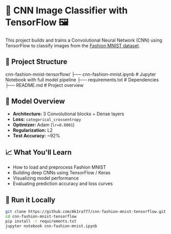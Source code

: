 # 🧠 CNN Image Classifier with TensorFlow 🖼️

This project builds and trains a Convolutional Neural Network (CNN) using TensorFlow to classify images from the [Fashion MNIST dataset](https://github.com/zalandoresearch/fashion-mnist).

## 📂 Project Structure

cnn-fashion-mnist-tensorflow/
├── cnn-fashion-mnist.ipynb # Jupyter Notebook with full model pipeline
├── requirements.txt # Dependencies
├── README.md # Project overview



## 🧪 Model Overview

- **Architecture:** 3 Convolutional blocks + Dense layers
- **Loss:** `categorical_crossentropy`
- **Optimizer:** Adam (`lr=0.0001`)
- **Regularization:** L2
- **Test Accuracy:** ~92%

## 📈 What You'll Learn

- How to load and preprocess Fashion MNIST
- Building deep CNNs using TensorFlow / Keras
- Visualizing model performance
- Evaluating prediction accuracy and loss curves

## 🚀 Run it Locally

```bash
git clone https://github.com/Ak1ra777/cnn-fashion-mnist-tensorflow.git
cd cnn-fashion-mnist-tensorflow
pip install -r requirements.txt
jupyter notebook cnn-fashion-mnist.ipynb



